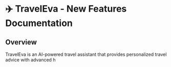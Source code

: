 # ✈️ TravelEva - New Features Documentation

## Overview
TravelEva is an AI-powered travel assistant that provides personalized travel advice with advanced h